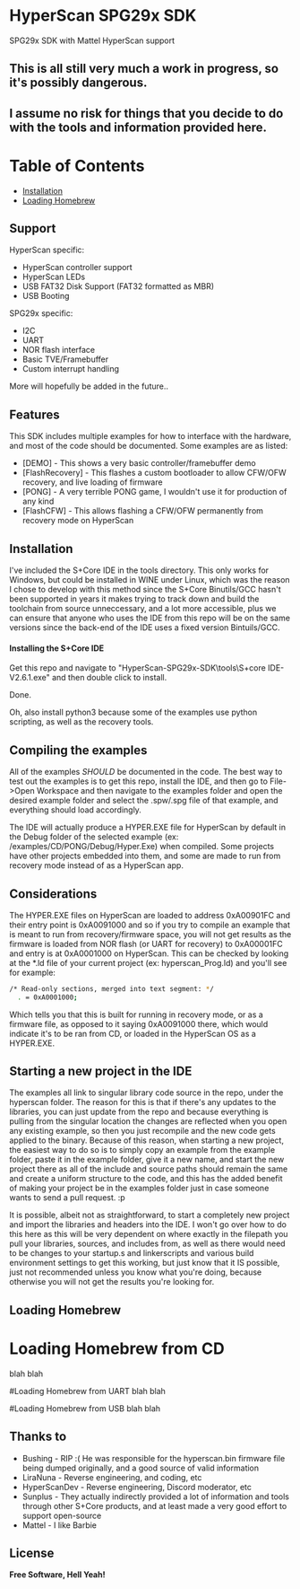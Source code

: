 # HyperScan SPG29x SDK
 SPG29x SDK with Mattel HyperScan support

## This is all still very much a work in progress, so it's possibly dangerous.
## I assume no risk for things that you decide to do with the tools and information provided here.  

# Table of Contents
- [Installation](#installation)
- [Loading Homebrew](#loading-homebrew)

## Support

HyperScan specific:
- HyperScan controller support
- HyperScan LEDs
- USB FAT32 Disk Support (FAT32 formatted as MBR)
- USB Booting

SPG29x specific:
- I2C
- UART
- NOR flash interface
- Basic TVE/Framebuffer
- Custom interrupt handling

More will hopefully be added in the future..

## Features

This SDK includes multiple examples for how to interface with the hardware, and most of
the code should be documented. Some examples are as listed:

- [DEMO] - This shows a very basic controller/framebuffer demo
- [FlashRecovery] - This flashes a custom bootloader to allow CFW/OFW recovery, and live loading of firmware
- [PONG] - A very terrible PONG game, I wouldn't use it for production of any kind
- [FlashCFW] - This allows flashing a CFW/OFW permanently from recovery mode on HyperScan

## Installation
I've included the S+Core IDE in the tools directory. This only works for Windows, but could be installed in WINE under Linux, which was the reason I chose to develop with this method since the S+Core Binutils/GCC hasn't been supported in years it makes trying to track down and build the toolchain from source unneccessary, and a lot more accessible, plus we can ensure that anyone who uses the IDE from this repo will be on the same versions since the back-end of the IDE uses a fixed version Bintuils/GCC.

#### Installing the S+Core IDE

Get this repo and navigate to "HyperScan-SPG29x-SDK\tools\S+core IDE-V2.6.1.exe" and then double click to install.

Done.

Oh, also install python3 because some of the examples use python scripting, as well as the recovery tools.

## Compiling the examples

All of the examples *SHOULD* be documented in the code. The best way to test out the examples is to get this repo, install the IDE, and then go to File->Open Workspace and then navigate to the examples folder and open the desired example folder and select the .spw/.spg file of that example, and everything should load accordingly.

The IDE will actually produce a HYPER.EXE file for HyperScan by default in the Debug folder of the selected example (ex: /examples/CD/PONG/Debug/Hyper.Exe) when compiled. Some projects have other projects embedded into them, and some are made to run from recovery mode instead of as a HyperScan app.

## Considerations
The HYPER.EXE files on HyperScan are loaded to address 0xA00901FC and their entry point is 0xA0091000 and so if you try to
compile an example that is meant to run from recovery/firmware space, you will not get results as the firmware is loaded from NOR flash (or UART for recovery) to 0xA00001FC and entry is at 0xA0001000 on HyperScan. This can be checked by looking at the *.ld file of your current project (ex: hyperscan_Prog.ld) and you'll see for example:

```sh
/* Read-only sections, merged into text segment: */
  . = 0xA0001000;
```

Which tells you that this is built for running in recovery mode, or as a firmware file, as opposed to it saying 0xA0091000 there, which would indicate it's to be ran from CD, or loaded in the HyperScan OS as a HYPER.EXE.

## Starting a new project in the IDE
The examples all link to singular library code source in the repo, under the hyperscan folder. The reason for this is that if there's any updates to the libraries, you can just update from the repo and because everything is pulling from the singular location the changes are reflected when you open any existing example, so then you just recompile and the new code gets applied to the binary. Because of this reason, when starting a new project, the easiest way to do so is to simply copy an example from the example folder, paste it in the example folder, give it a new name, and start the new project there as all of the include and source paths should remain the same and create a uniform structure to the code, and this has the added benefit of making your project be in the examples folder just in case someone wants to send a pull request. :p

It is possible, albeit not as straightforward, to start a completely new project and import the libraries and headers into the IDE. I won't go over how to do this here as this will be very dependent on where exactly in the filepath you pull your libraries, sources, and includes from, as well as there would need to be changes to your startup.s and linkerscripts and various build environment settings to get this working, but just know that it IS possible, just not recommended unless you know what you're doing, because otherwise you will not get the results you're looking for. 

## Loading Homebrew
# Loading Homebrew from CD
blah blah

#Loading Homebrew from UART
blah blah

#Loading Homebrew from USB
blah blah

## Thanks to
- Bushing - RIP :( He was responsible for the hyperscan.bin firmware file being dumped originally, and a good source of valid information
- LiraNuna - Reverse engineering, and coding, etc
- HyperScanDev - Reverse engineering, Discord moderator, etc
- Sunplus - They actually indirectly provided a lot of information and tools through other S+Core products, and at least made a very good effort to support open-source
- Mattel - I like Barbie
## License

**Free Software, Hell Yeah!**